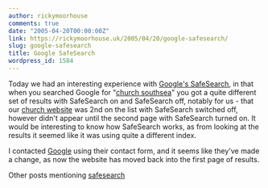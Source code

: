 ```yaml
---
author: rickymoorhouse
comments: true
date: "2005-04-20T00:00:00Z"
link: https://rickymoorhouse.uk/2005/04/20/google-safesearch/
slug: google-safesearch
title: Google SafeSearch
wordpress_id: 1584
---
```


Today we had an interesting experience with [Google's SafeSearch](http://www.google.com/safesearch_help.html), in that when you searched Google for "[church southsea](http://www.google.co.uk/search?q=church+southsea)" you got a quite different set of results with SafeSearch on and SafeSearch off, notably for us - that our [church website](http://www.stlukessouthsea.org.uk) was 2nd on the list with SafeSearch switched off, however didn't appear until the second page with SafeSearch turned on. It would be interesting to know how SafeSearch works, as from looking at the results it seemed like it was using quite a different index.   
  


I contacted [Google](http://www.google.co.uk) using their contact form, and it seems like they've made a change, as now the website has moved back into the first page of results.   
  


Other posts mentioning [safesearch](http://technorati.com/tag/safesearch)
